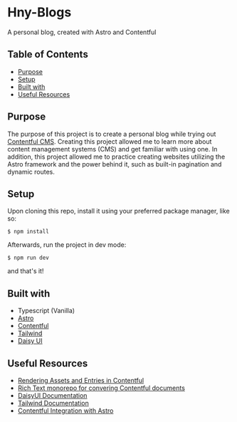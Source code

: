 # Hny-Blogs
A personal blog, created with Astro and Contentful

## Table of Contents
- [Purpose](#purpose)
- [Setup](#setup)
- [Built with](#built-with)
- [Useful Resources](#useful-resources)

## Purpose
The purpose of this project is to create a personal blog while trying out [Contentful CMS](https://www.contentful.com/). Creating this project allowed me to learn more about content management systems (CMS) and get familiar with using one. In addition, this project allowed me to practice creating websites utilizing the Astro framework and the power behind it, such as built-in pagination and dynamic routes.

## Setup

Upon cloning this repo, install it using your preferred package manager, like so: 

`$ npm install`

Afterwards, run the project in dev mode:

`$ npm run dev`

and that's it!

## Built with
- Typescript (Vanilla)
- [Astro](https://astro.build/)
- [Contentful](https://www.contentful.com/)
- [Tailwind](https://tailwindcss.com/)
- [Daisy UI](https://daisyui.com/)

## Useful Resources
- [Rendering Assets and Entries in Contentful](https://www.contentful.com/blog/rendering-linked-assets-entries-in-contentful/)
- [Rich Text monorepo for convering Contentful documents](https://github.com/contentful/rich-text)
- [DaisyUI Documentation](https://daisyui.com/docs/use/)
- [Tailwind Documentation](https://tailwindcss.com/docs/installation)
- [Contentful Integration with Astro](https://docs.astro.build/en/guides/cms/contentful/)